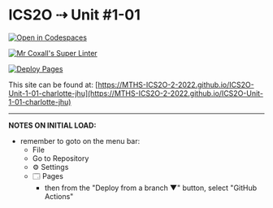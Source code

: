 # ICS2O ⇢ Unit #1-01

[![Open in Codespaces](https://classroom.github.com/assets/launch-codespace-f4981d0f882b2a3f0472912d15f9806d57e124e0fc890972558857b51b24a6f9.svg)](https://classroom.github.com/open-in-codespaces?assignment_repo_id=10038836)

[![Mr Coxall's Super Linter](https://github.com/MTHS-ICS2O-2-2022/ICS2O-Unit-1-01-charlotte-jhu/workflows/Mr%20Coxall's%20Super%20Linter/badge.svg)](https://github.com/MTHS-ICS2O-2-2022/ICS2O-Unit-1-01-charlotte-jhu/actions)

[![Deploy Pages](https://github.com/MTHS-ICS2O-2-2022/ICS2O-Unit-1-01-charlotte-jhu/workflows/Deploy%20Pages/badge.svg)](https://github.com/MTHS-ICS2O-2-2022/ICS2O-Unit-1-01-charlotte-jhu/actions)

This site can be found at: [https://MTHS-ICS2O-2-2022.github.io/ICS2O-Unit-1-01-charlotte-jhu](https://MTHS-ICS2O-2-2022.github.io/ICS2O-Unit-1-01-charlotte-jhu)

---

**NOTES ON INITIAL LOAD:**
- remember to goto on the menu bar:
  - File
  - Go to Repository
  - ⚙ Settings
  - 🗔 Pages
    - then from the "Deploy from a branch ▼" button, select "GitHub Actions"
